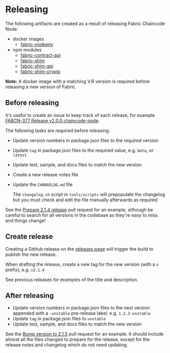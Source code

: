 # Releasing

The following artifacts are created as a result of releasing Fabric Chaincode Node:

- docker images
    - [fabric-nodeenv](https://hub.docker.com/r/hyperledger/fabric-nodeenv)
- npm modules
    - [fabric-contract-api](https://www.npmjs.com/package/fabric-contract-api)
    - [fabric-shim](https://www.npmjs.com/package/fabric-shim)
    - [fabric-shim-api](https://www.npmjs.com/package/fabric-shim-api)
    - [fabric-shim-crypto](https://www.npmjs.com/package/fabric-shim-crypto)

**Note:** A docker image with a matching V.R version is required before releasing a new version of Fabric.

## Before releasing

It's useful to create an issue to keep track of each release, for example [FABCN-377 Release v2.0.0 chaincode-node](https://jira.hyperledger.org/browse/FABCN-377).

The following tasks are required before releasing:

- Update version numbers in package.json files to the required version
- Update `tag` in package.json files to the required value, e.g. `beta`, or `latest`
- Update test, sample, and docs files to match the new version
- Create a new release notes file
- Update the `CHANGELOG.md` file
  
  The `changelog.sh` script in `tools/scripts` will prepopulate the changelog but you must check and edit the file manually afterwards as required

See the [Prepare 2.1.4 release](https://github.com/hyperledger/fabric-chaincode-node/pull/174) pull request for an example, although be careful to search for all versions in the codebase as they're easy to miss and things change!

## Create release

Creating a GitHub release on the [releases page](https://github.com/hyperledger/fabric-chaincode-node/releases) will trigger the build to publish the new release.

When drafting the release, create a new tag for the new version (with a `v` prefix), e.g. `v2.1.4`

See previous releases for examples of the title and description.

## After releasing

- Update version numbers in package.json files to the next version appended with a `-unstable` pre-release label. e.g. `1.2.3-unstable`
- Update `tag` in package.json files to `unstable`
- Update test, sample, and docs files to match the new version

See the [Bump version to 2.1.5](https://github.com/hyperledger/fabric-chaincode-node/pull/175) pull request for an example. It should include almost all the files changed to prepare for the release, except for the release notes and changelog which do not need updating.
